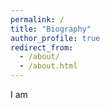 ```yaml
---
permalink: /
title: "Biography"
author_profile: true
redirect_from: 
  - /about/
  - /about.html
---
```


I am 
